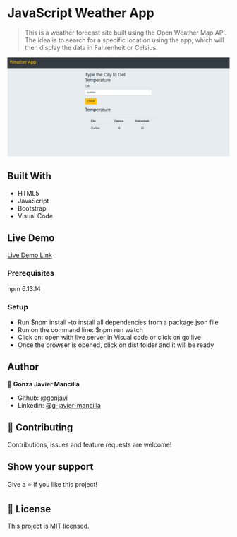 # JavaScript Weather App

> This is a weather forecast site built using the Open Weather Map API. The idea is to search for a specific location using the app, which will then display the data in Fahrenheit or Celsius.

![screenshot](./weather.png)



## Built With

- HTML5
- JavaScript
- Bootstrap
- Visual Code

## Live Demo

[Live Demo Link](https://gonjavi.github.io/JavaScriptWeatherApp/)


### Prerequisites
npm 6.13.14

### Setup

 - Run $npm install   -to install all dependencies from a package.json file
- Run on the command line: $npm run watch
- Click on: open with live server in Visual code or click on go live
- Once the browser is opened, click on dist folder and it will be ready


## Author

👤 **Gonza Javier Mancilla**

- Github: [@gonjavi](https://github.com/gonjavi)
- Linkedin: [@g-javier-mancilla](https://www.linkedin.com/in/g-javier-mancilla-a686a9178/)



## 🤝 Contributing

Contributions, issues and feature requests are welcome!


## Show your support

Give a ⭐️ if you like this project!


## 📝 License

This project is [MIT](lic.url) licensed.
